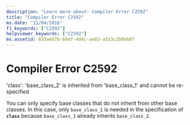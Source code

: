 ```yaml
---
description: "Learn more about: Compiler Error C2592"
title: "Compiler Error C2592"
ms.date: "11/04/2016"
f1_keywords: ["C2592"]
helpviewer_keywords: ["C2592"]
ms.assetid: 833a4d7b-66ef-4d4c-ae83-a533c2b0eb07
---
```

# Compiler Error C2592

'class': 'base_class_2' is inherited from 'base_class_1' and cannot be re-specified

You can only specify base classes that do not inherit from other base classes. In this case, only `base_class_1` is needed in the specification of **`class`** because `base_class_1` already inherits `base_class_2`.
